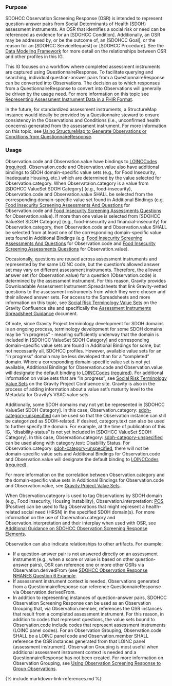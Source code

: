 ### Purpose

SDOHCC Observation Screening Response (OSR) is intended to represent question-answer pairs from Social Determinants of Health (SDOH) assessment instruments. An OSR that identifies a social risk or need can be referenced as evidence for an [SDOHCC Condition]. Additionally, an OSR may be addressed by, or be the outcome of, an [SDOHCC Goal], or the reason for an [SDOHCC ServiceRequest] or [SDOHCC Procedure]. See the [Data Modeling Framework](https://build.fhir.org/ig/HL7/fhir-sdoh-clinicalcare/sdoh_clinical_care_scope.html#data-modeling-framework) for more detail on the relationships between OSR and other profiles in this IG.

This IG focuses on a workflow where completed assessment instruments are captured using QuestionnaireResponse. To facilitate querying and searching, individual question-answer pairs from a QuestionnaireResponse can be converted into Observations. The decision as to which responses from a QuestionnaireResponse to convert into Observations will generally be driven by the usage need. For more information on this topic see [Representing Assessment Instrument Data in a FHIR Format](https://build.fhir.org/ig/HL7/fhir-sdoh-clinicalcare/assessment_instrument_support.html#representing-assessment-instrument-data-in-a-fhir-format).

In the future, for standardized assessment instruments, a StructureMap instance would ideally be provided by a Questionnaire steward to ensure consistency in the Observations and Conditions (i.e., unconfirmed health concerns) generated from the assessment instrument. For more information on this topic, see [Using StructureMap to Generate Observations or Conditions from QuestionnaireResponse](https://build.fhir.org/ig/HL7/fhir-sdoh-clinicalcare/assessment_instrument_support.html#using-structuremap-to-generate-observations-or-conditions-from-questionnaireresponse).

### Usage

Observation.code and Observation.value have bindings to [LOINCCodes](http://hl7.org/fhir/R4/valueset-observation-codes.html) ([required](http://hl7.org/fhir/R4/terminologies.html#required)). Observation.code and Observation.value also have additional bindings to SDOH domain-specific value sets (e.g., for Food Insecurity, Inadequate Housing, etc.) which are determined by the value selected for Observation.category. When Observataion.category is a value from [SDOHCC ValueSet SDOH Category] (e.g., food-insecurity),  Observation.code and Observation.value SHALL be selected from the corresponding domain-specific value set found in Additional Bindings (e.g. [Food Insecurity Screening Assessments And Questions](https://vsac.nlm.nih.gov/valueset/2.16.840.1.113762.1.4.1247.194/expansion/Latest) for Observation.code and [Food Insecurity Screening Assessments Questions](https://vsac.nlm.nih.gov/valueset/2.16.840.1.113762.1.4.1196.3484/expansion/Latest) for Observation.value). If more than one value is selected from [SDOHCC ValueSet SDOH Category] (e.g., food-insecurity and financial-insecurity) for Observation.category, then Observation.code and Observation.value SHALL be selected from at least one of the corresponding domain-specific value sets found in Additional Bindings (e.g. [Food Insecurity Screening Assessments And Questions](https://vsac.nlm.nih.gov/valueset/2.16.840.1.113762.1.4.1247.194/expansion/Latest) for Observation.code and [Food Insecurity Screening Assessments Questions](https://vsac.nlm.nih.gov/valueset/2.16.840.1.113762.1.4.1196.3484/expansion/Latest) for Observation.value).

Occasionally, questions are reused across assessment instruments and represented by the same LOINC code, but the question’s allowed answer set may vary on different assessment instruments. Therefore, the allowed answer set (for Observation.value) for a question (Observation.code) is determined by the assessment instrument. For this reason, Gravity provides Downloadable Assessment Instrument Spreadsheets that link Gravity-vetted questions to the assessment instruments from which they were chosen and their allowed answer sets. For access to the Spreadsheets and more information on this topic, see [Social Risk Terminology Value Sets](https://confluence.hl7.org/display/GRAV/Social+Risk+Terminology+Value+Sets) on the Gravity Confluence site and specifically the [Assessment Instruments Spreadsheet Guidance](https://confluence.hl7.org/display/GRAV/Social+Risk+Terminology+Value+Sets?preview=/97463504/161062739/Assessment_Instruments_Spreadsheet_Guidance_V1.pdf) document.

Of note, since Gravity Project terminology development for SDOH domains is an ongoing process, terminology development for some SDOH domains may be “in progress” - meaning sufficiently underway that the domain is included in [SDOHCC ValueSet SDOH Category] and corresponding domain-specific value sets are found in Additional Bindings for some, but not necessarily all, SDOHCC profiles. However, available value sets for an “in progress” domain may be less developed than for a “completed” domain. Where a corresponding domain-specific value set is not yet available, Additional Bindings for Observation.code and Observation.value will designate the default binding to [LOINCCodes](http://hl7.org/fhir/R4/valueset-observation-codes.html) ([required](http://hl7.org/fhir/R4/terminologies.html#required)). For additional information on value sets that are “in progress”, see [Social Risk Terminology Value Sets](https://confluence.hl7.org/display/GRAV/Social+Risk+Terminology+Value+Sets) on the Gravity Project Confluence site. Gravity is also in the process of adding information about a value set’s maturity level to the Metadata for Gravity’s VSAC value sets. 

Additionally, some SDOH domains may not yet be represented in [SDOHCC ValueSet SDOH Category]. In this case, Observation.category: [sdoh-category-unspecified](https://build.fhir.org/ig/HL7/fhir-sdoh-clinicalcare/CodeSystem-SDOHCC-CodeSystemTemporaryCodes.html#SDOHCC-CodeSystemTemporaryCodes-sdoh-category-unspecified) can be used so that the Observation instance can still be categorized as SDOH-related. If desired, category.text can also be used to further specify the domain. For example, at the time of publication of this IG, “disability-status” is not yet included in [SDOHCC ValueSet SDOH Category]. In this case, Observation.category: [sdoh-category-unspecified](https://build.fhir.org/ig/HL7/fhir-sdoh-clinicalcare/CodeSystem-SDOHCC-CodeSystemTemporaryCodes.html#SDOHCC-CodeSystemTemporaryCodes-sdoh-category-unspecified) can be used along with category.text: Disability Status. For Observation.category: [sdoh-category-unspecified](https://build.fhir.org/ig/HL7/fhir-sdoh-clinicalcare/CodeSystem-SDOHCC-CodeSystemTemporaryCodes.html#SDOHCC-CodeSystemTemporaryCodes-sdoh-category-unspecified), there will not be domain-specific value sets and Additional Bindings for Observation.code and Observation.value will designate the default binding to [LOINCCodes](http://hl7.org/fhir/R4/valueset-observation-codes.html) ([required](http://hl7.org/fhir/R4/terminologies.html#required)). 

For more information on the correlation between Observation.category and the domain-specific value sets in Additional Bindings for Observation.code and Observation.value, see [Gravity Project Value Sets](https://build.fhir.org/ig/HL7/fhir-sdoh-clinicalcare/gravity_terminology.html#gravity-value-sets).

When Observation.category is used to tag Observations by SDOH domain (e.g., Food Insecurity, Housing Instability), Observation.interpretation: [POS](https://hl7.org/fhir/R4/v3/ObservationInterpretation/cs.html#v3-ObservationInterpretation-POS) (Positive) can be used to flag Observations that might represent a health-related social need (HRSN) in the specified SDOH domain(s). For more information on the use of Observation.category and Observation.interpretation and their interplay when used with OSR, see [Additional Guidance on SDOHCC Observation Screening Response Elements](https://build.fhir.org/ig/HL7/fhir-sdoh-clinicalcare/assessment_instrument_support.html#additional-guidance-on-sdohcc-observation-screening-response-elements). 

Observation can also indicate relationships to other artifacts. For example:

* If a question-answer pair is not answered directly on an assessment instrument (e.g., when a score or value is based on other question-answer pairs), OSR can reference one or more other OSRs via Observation.derivedFrom (see [SDOHCC Observation Response NHANES Question 6 Example](https://build.fhir.org/ig/HL7/fhir-sdoh-clinicalcare/branches/STU2.2/artifacts.html#social-connection-and-isolation-panel-nhanes-examples).
* If assessment instrument context is needed, Observations generated from a QuestionnaireResponse can reference QuestionnaireResponse via Observation.derivedFrom. 
* In addition to representing instances of question-answer pairs, SDOHCC Observation Screening Response can be used as an Observation Grouping that, via Observation.member, references the OSR instances that result from a completed assessment instrument. For this reason, in addition to codes that represent questions, the value sets bound to Observation.code include codes that represent assessment instruments (LOINC panel codes). For an Observation Grouping, Observation.code SHALL be a LOINC panel code and Observation.member SHALL reference the OSR instances generated from that LOINC panel (assessment instrument). Observation Grouping is most useful when additional assessment instrument context is needed and a QuestionnaireResponse has not been created. For more information on Observation Grouping, see [Using Observation Screening Response to Group Observations](https://build.fhir.org/ig/HL7/fhir-sdoh-clinicalcare/assessment_instrument_support.html#using-observation-screening-response-to-group-observations).




{% include markdown-link-references.md %}